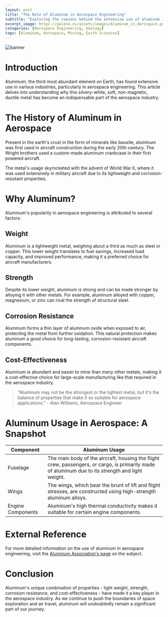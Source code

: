 ```yaml
---
layout: post
title: "The Role of Aluminum in Aerospace Engineering"
subtitle: "Exploring the reasons behind the extensive use of aluminum in aerospace applications"
excerpt_image: https://galena.es/assets/images/Aluminum_in_Aerospace.png
categories: [Aerospace Engineering, Geology]
tags: [Aluminum, Aerospace, Mining, Earth Sciences]
---
```


![banner](https://galena.es/assets/images/Aluminum_in_Aerospace.png)

# Introduction

Aluminum, the third most abundant element on Earth, has found extensive use in various industries, particularly in aerospace engineering. This article delves into understanding why this silvery-white, soft, non-magnetic, ductile metal has become an indispensable part of the aerospace industry.

# The History of Aluminum in Aerospace

Present in the earth's crust in the form of minerals like bauxite, aluminum was first used in aircraft construction during the early 20th century. The Wright brothers used a custom-made aluminum crankcase in their first powered aircraft.

The metal's usage skyrocketed with the advent of World War II, where it was used extensively in military aircraft due to its lightweight and corrosion-resistant properties.

# Why Aluminum?

Aluminum's popularity in aerospace engineering is attributed to several factors:

## Weight

Aluminum is a lightweight metal, weighing about a third as much as steel or copper. This lower weight translates to fuel savings, increased load capacity, and improved performance, making it a preferred choice for aircraft manufacturers.

## Strength

Despite its lower weight, aluminum is strong and can be made stronger by alloying it with other metals. For example, aluminum alloyed with copper, magnesium, or zinc can rival the strength of structural steel.

## Corrosion Resistance

Aluminum forms a thin layer of aluminum oxide when exposed to air, protecting the metal from further oxidation. This natural protection makes aluminum a good choice for long-lasting, corrosion-resistant aircraft components.

## Cost-Effectiveness

Aluminum is abundant and easier to mine than many other metals, making it a cost-effective choice for large-scale manufacturing like that required in the aerospace industry.

> "Aluminum may not be the strongest or the lightest metal, but it's the balance of properties that make it so suitable for aerospace applications." - Alan Williams, Aerospace Engineer

# Aluminum Usage in Aerospace: A Snapshot

| Component | Aluminum Usage |
| --- | --- |
| Fuselage | The main body of the aircraft, housing the flight crew, passengers, or cargo, is primarily made of aluminum due to its strength and light weight. |
| Wings | The wings, which bear the brunt of lift and flight stresses, are constructed using high-strength aluminum alloys. |
| Engine Components | Aluminum's high thermal conductivity makes it suitable for certain engine components. |

# External Reference

For more detailed information on the use of aluminum in aerospace engineering, visit the [Aluminum Association's page](https://www.aluminum.org/industries/production/aluminum-aerospace) on the subject.

# Conclusion

Aluminum's unique combination of properties - light weight, strength, corrosion resistance, and cost-effectiveness - have made it a key player in the aerospace industry. As we continue to push the boundaries of space exploration and air travel, aluminum will undoubtedly remain a significant part of our journey.